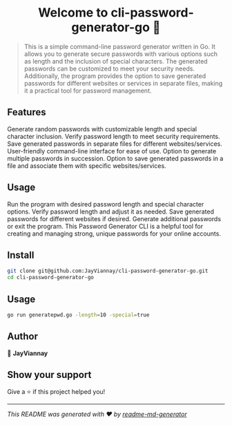 <h1 align="center">Welcome to cli-password-generator-go 👋</h1>
<p>
</p>

> This is a simple command-line password generator written in Go. It allows you to generate secure passwords with various options such as length and the inclusion of special characters. The generated passwords can be customized to meet your security needs. Additionally, the program provides the option to save generated passwords for different websites or services in separate files, making it a practical tool for password management.

## Features

Generate random passwords with customizable length and special character inclusion.
Verify password length to meet security requirements.
Save generated passwords in separate files for different websites/services.
User-friendly command-line interface for ease of use.
Option to generate multiple passwords in succession.
Option to save generated passwords in a file and associate them with specific websites/services.

## Usage

Run the program with desired password length and special character options.
Verify password length and adjust it as needed.
Save generated passwords for different websites if desired.
Generate additional passwords or exit the program.
This Password Generator CLI is a helpful tool for creating and managing strong, unique passwords for your online accounts.

## Install

```sh
git clone git@github.com:JayViannay/cli-password-generator-go.git
cd cli-password-generator-go
```

## Usage

```sh
go run generatepwd.go -length=10 -special=true
```

## Author

👤 **JayViannay**


## Show your support

Give a ⭐️ if this project helped you!

***
_This README was generated with ❤️ by [readme-md-generator](https://github.com/kefranabg/readme-md-generator)_